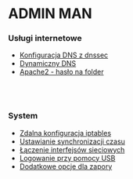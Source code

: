 <a name="menu"></a>
# ADMIN MAN
<h3>Usługi internetowe</h3>
<ul>
  <li><a href="https://github.com/Sofmic/admin-man/blob/master/bind9-debian">Konfiguracja DNS z dnssec</a></li>
  <li><a href="https://github.com/Sofmic/admin-man/blob/master/ddns">Dynamiczny DNS</a></li>
  <li><a href="https://github.com/Sofmic/admin-man/blob/master/PasswordInApache2">Apache2 - hasło na folder</a></li>
</ul>

<br><br>
<h3>System</h3>
<ul>
  <li><a href="https://github.com/Sofmic/admin-man/blob/master/remote-conf-iptables">Zdalna konfiguracja iptables</a></li>
  <li><a href="https://github.com/Sofmic/admin-man/blob/master/set-ntp-server">Ustawianie synchronizacji czasu</a></li>
  <li><a href="https://github.com/Sofmic/admin-man/blob/master/team-interface">Łączenie interfejsów sieciowych</a></li>
  <li><a href="https://github.com/Sofmic/admin-man/blob/master/usb-login">Logowanie przy pomocy USB</a></li>
  <li><a href="https://github.com/Sofmic/admin-man/blob/master/firewall-for-iptables">Dodatkowe opcje dla zapory</a></li>
</ul>
